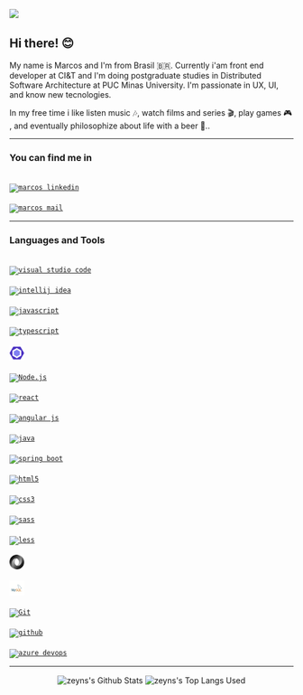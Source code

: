 
![](https://komarev.com/ghpvc/?username=zeyns)

## Hi there! 😊   

My name is Marcos and I'm from Brasil 🇧🇷. Currently i'am front end developer at CI&T and I'm doing postgraduate studies in Distributed Software Architecture at PUC Minas University. I'm passionate in UX, UI, and know new tecnologies.

In my free time i like listen music 🎶, watch films and series 🎬, play games 🎮 , and eventually philosophize about life with a beer 🍺..

---

### You can find me in

[<code>
<img alt="marcos linkedin" width="26px" src="https://img.icons8.com/fluent/50/000000/linkedin.png" />
</code>](https://www.linkedin.com/in/marcos-lucs/)
[<code>
<img alt="marcos mail" width="26px" src="https://img.icons8.com/fluent/48/000000/gmail--v2.png" />
</code>](mailto:marcoslucs@gmail.com)

---

### Languages and Tools

[<code>
<img alt="visual studio code" width="26px" src="https://img.icons8.com/fluent/240/000000/visual-studio-code-2019.png" />
</code>](https://code.visualstudio.com/)
[<code>
<img alt="intellij idea" width="26px" src="https://img.icons8.com/color/240/000000/intellij-idea.png" />
</code>](https://www.jetbrains.com/idea/)
[<code>
<img alt="javascript" width="26px" src="https://img.icons8.com/color/240/000000/javascript.png" />
</code>](https://developer.mozilla.org/en-US/docs/Web/JavaScript)
[<code>
<img alt="typescript" width="26px" src="https://img.icons8.com/color/240/000000/typescript.png" />
</code>](https://www.typescriptlang.org/)
[<code>
<img alt="eslint" width="26px" src="https://raw.githubusercontent.com/github/explore/80688e429a7d4ef2fca1e82350fe8e3517d3494d/topics/eslint/eslint.png">
</code>](https://eslint.org/)
[<code>
<img alt="Node.js" width="26px" src="https://img.icons8.com/color/240/000000/nodejs.png">
</code>](https://nodejs.org/en/)
[<code>
<img alt="react" width="26px" src="https://img.icons8.com/color/240/000000/react-native.png" />
</code>](https://reactjs.org/)
[<code>
<img alt="angular js" width="26px" src="https://img.icons8.com/color/48/000000/angularjs.png" />
</code>](https://angular.io/)
[<code>
<img alt="java" width="26px" src="https://img.icons8.com/color/240/000000/java-coffee-cup-logo.png">
</code>](https://docs.oracle.com/en/java/)
[<code>
<img alt="spring boot" width="26px" src="https://img.icons8.com/color/48/000000/spring-logo.png">
</code>](https://spring.io/)
[<code>
<img alt="html5" width="26px" src="https://img.icons8.com/color/240/000000/html-5.png">
</code>](https://developer.mozilla.org/en-US/docs/Web/HTML)
[<code>
<img alt="css3" width="26px" src="https://img.icons8.com/color/240/000000/css3.png">
</code>](https://developer.mozilla.org/en-US/docs/Web/CSS)
[<code>
<img alt="sass" width="26px" src="https://img.icons8.com/color/240/000000/sass.png">
</code>](https://sass-lang.com/)
[<code>
<img alt="less" src="https://img.icons8.com/windows/32/000000/less-logo.png"/>
</code>](http://lesscss.org/)
[<code>
<img alt="json" width="26px" src="https://raw.githubusercontent.com/github/explore/80688e429a7d4ef2fca1e82350fe8e3517d3494d/topics/json/json.png">
</code>](https://www.json.org/json-en.html)
[<code>
<img alt="MySQL" width="26px" src="https://raw.githubusercontent.com/github/explore/80688e429a7d4ef2fca1e82350fe8e3517d3494d/topics/mysql/mysql.png">
</code>](https://dev.mysql.com/)
[<code>
<img alt="Git" width="26px" src="https://img.icons8.com/color/240/000000/git.png">
</code>](https://git-scm.com/)
[<code>
<img alt="github" width="26px" src="https://img.icons8.com/ios-glyphs/240/000000/github.png">
</code>](https://github.com/)
[<code>
<img alt="azure devops" width="26px" src="https://img.icons8.com/color/48/000000/azure-1.png"/>
</code>](https://azure.microsoft.com/pt-br/)


---

<p align="center" valign="middle">
  <img valign="middle" alt="zeyns's Github Stats" src="https://github-readme-stats.vercel.app/api?username=zeyns&show_icons=true&theme=dracula" alt="Mitsu325's github stats" />
  <img valign="middle" alt="zeyns's Top Langs Used" src="https://github-readme-stats.sabesansathananthan.vercel.app/api/top-langs/?username=zeyns&layout=compact&theme=dracula" />
</p>
